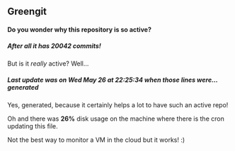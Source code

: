 ## Greengit

#### Do you wonder why this repository is so active?

##### After all it has 20042 commits!

But is it *really* active? Well...

##### Last update was on Wed May 26 at 22:25:34 when those lines were... generated

Yes, generated, because it certainly helps a lot to have such an active repo!

Oh and there was **26%** disk usage on the machine
where there is the cron updating this file.

Not the best way to monitor a VM in the cloud but it works! :)
